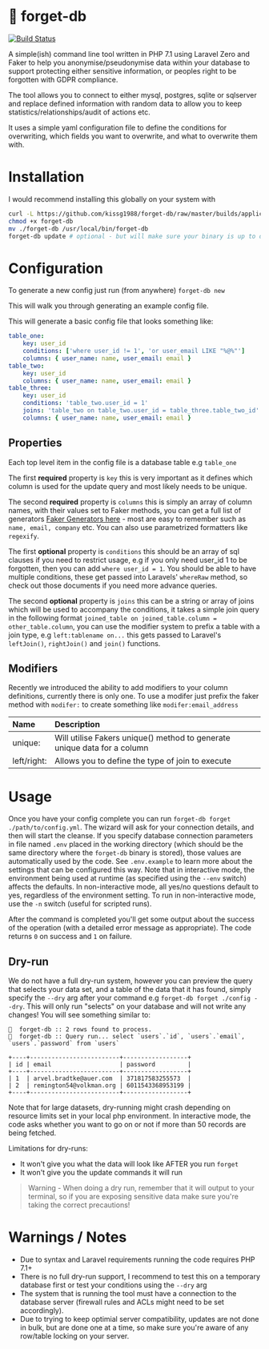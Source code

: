 # 🧠 forget-db

[![Build Status](https://travis-ci.org/kissg1988/forget-db.svg?branch=master)](https://travis-ci.org/kissg1988/forget-db)

A simple(ish) command line tool written in PHP 7.1 using Laravel Zero and Faker to help you anonymise/pseudonymise data within your database to support protecting either sensitive information, or peoples right to be forgotten with GDPR compliance.

The tool allows you to connect to either mysql, postgres, sqlite or sqlserver and replace defined information with random data to allow you to keep statistics/relationships/audit of actions etc.

It uses a simple yaml configuration file to define the conditions for overwriting, which fields you want to overwrite, and what to overwrite them with.

# Installation

I would recommend installing this globally on your system with

```sh
curl -L https://github.com/kissg1988/forget-db/raw/master/builds/application --output forget-db
chmod +x forget-db
mv ./forget-db /usr/local/bin/forget-db
forget-db update # optional - but will make sure your binary is up to date
```

# Configuration

To generate a new config just run (from anywhere) `forget-db new`

This will walk you through generating an example config file.

This will generate a basic config file that looks something like:

```yml
table_one:
    key: user_id
    conditions: ['where user_id != 1', 'or user_email LIKE "%@%"']
    columns: { user_name: name, user_email: email }
table_two:
    key: user_id
    columns: { user_name: name, user_email: email }
table_three:
    key: user_id
    conditions: 'table_two.user_id = 1'
    joins: 'table_two on table_two.user_id = table_three.table_two_id'
    columns: { user_name: name, user_email: email }
```

## Properties

Each top level item in the config file is a database table e.g `table_one`

The first **required** property is `key` this is very important as it defines which column is used for the update query and most likely needs to be unique.

The second **required** property is `columns` this is simply an array of column names, with their values set to Faker methods, you can get a full list of generators [Faker Generators here](https://github.com/fzaninotto/Faker) - most are easy to remember such as `name, email, company` etc. You can also use parametrized formatters like `regexify`.

The first **optional** property is `conditions` this should be an array of sql clauses if you need to restrict usage, e.g if you only need user_id 1 to be forgotten, then you can add `where user_id = 1`. You should be able to have multiple conditions, these get passed into Laravels' `whereRaw` method, so check out those documents if you need more advance queries.

The second **optional** property is `joins` this can be a string or array of joins which will be used to accompany the conditions, it takes a simple join query in the following format `joined_table on joined_table.column = other_table.column`, you can use the modifier system to prefix a table with a join type, e.g `left:tablename on...` this gets passed to Laravel's `leftJoin()`, `rightJoin()` and `join()` functions.

## Modifiers

Recently we introduced the ability to add modifiers to your column definitions, currently there is only one. To use a modifer just prefix the faker method with `modifer:` to create something like `modifer:email_address`

 Name        | Description           |
|:------------- |:-------------|
| unique:      | Will utilise Fakers unique() method to generate unique data for a column |
| left/right:  | Allows you to define the type of join to execute |


# Usage

Once you have your config complete you can run `forget-db forget ./path/to/config.yml`. The wizard will ask for your connection details, and then will start the cleanse. If you specify database connection parameters in file named `.env` placed in the working directory (which should be the same directory where the `forget-db` binary is stored), those values are automatically used by the code. See `.env.example` to learn more about the settings that can be configured this way. Note that in interactive mode, the environment being used at runtime (as specified using the `--env` switch) affects the defaults. In non-interactive mode, all yes/no questions default to yes, regardless of the environment setting. To run in non-interactive mode, use the `-n` switch (useful for scripted runs).

After the command is completed you'll get some output about the success of the operation (with a detailed error message as appropriate). The code returns `0` on success and `1` on failure.

## Dry-run

We do not have a full dry-run system, however you can preview the query that selects your data set, and a table of the data that it has found, simply specify the `--dry` arg after your command e.g `forget-db forget ./config --dry`. This will only run "selects" on your database and will not write any changes! You will see something similar to:

```
🧠  forget-db :: 2 rows found to process.
🧠  forget-db :: Query run... select `users`.`id`, `users`.`email`, `users`.`password` from `users`

+----+-------------------------+------------------+
| id | email                   | password         |
+----+-------------------------+------------------+
| 1  | arvel.bradtke@auer.com  | 371817583255573  |
| 2  | remington54@volkman.org | 6011543368953199 |
+----+-------------------------+------------------+
```

Note that for large datasets, dry-running might crash depending on resource limits set in your local php environment. In interactive mode, the code asks whether you want to go on or not if more than 50 records are being fetched.

Limitations for dry-runs:

- It won't give you what the data will look like AFTER you run `forget`
- It won't give you the update commands it will run

> Warning - When doing a dry run, remember that it will output to your terminal, so if you are exposing sensitive data make sure you're taking the correct precautions!

# Warnings / Notes
- Due to syntax and Laravel requirements running the code requires PHP 7.1+
- There is no full dry-run support, I recommend to test this on a temporary database first or test your conditions using the `--dry` arg
- The system that is running the tool must have a connection to the database server (firewall rules and ACLs might need to be set accordingly).
- Due to trying to keep optimial server compatibility, updates are not done in bulk, but are done one at a time, so make sure you're aware of any row/table locking on your server.
